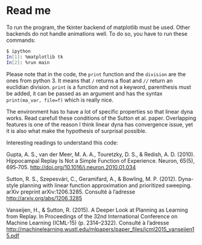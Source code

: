 Read me
=======

To run the program, the tkinter backend of matplotlib must be used. Other backends do not handle animations well. To do so, you have to run these commands:

```bash
$ ipython
In[1]: %matplotlib tk
In[2]: %run main
```

Please note that in the code, the `print` function and the `division` are the ones from python 3. It means that `/` returns a float and `//` return an euclidian division.
`print` is a function and not a keyword, parenthesis must be added, it can be passed as an argument and has the syntax `print(ma_var, file=f)` which is really nice.


The environment has to have a lot of specific properties so that linear dyna works. Read carefull these conditions of the Sutton et al. paper.
Overlapping features is one of the reason I think linear dyna has convergence issue, yet it is also what make the hypothesis of surprisal possible.

Interesting readings to understand this code:

Gupta, A. S., van der Meer, M. A. A., Touretzky, D. S., \& Redish, A. D. (2010). Hippocampal Replay Is Not a Simple Function of Experience. Neuron, 65(5), 695‑705. http://doi.org/10.1016/j.neuron.2010.01.034

Sutton, R. S., Szepesvári, C., Geramifard, A., \& Bowling, M. P. (2012). Dyna-style planning with linear function approximation and prioritized sweeping. arXiv preprint arXiv:1206.3285. Consulté à l’adresse http://arxiv.org/abs/1206.3285

Vanseijen, H., \& Sutton, R. (2015). A Deeper Look at Planning as Learning from Replay. In Proceedings of the 32nd International Conference on Machine Learning (ICML-15) (p. 2314–2322). Consulté à l’adresse http://machinelearning.wustl.edu/mlpapers/paper_files/icml2015_vanseijen15.pdf
